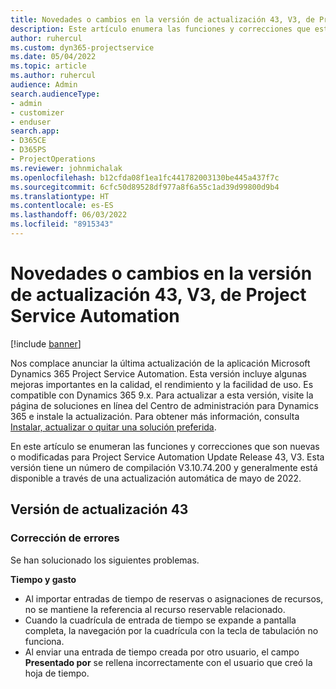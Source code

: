 ```yaml
---
title: Novedades o cambios en la versión de actualización 43, V3, de Project Service Automation
description: Este artículo enumera las funciones y correcciones que están disponibles en la actualización de la versión 43, V3 de Microsoft Dynamics 365 Project Service Automation.
author: ruhercul
ms.custom: dyn365-projectservice
ms.date: 05/04/2022
ms.topic: article
ms.author: ruhercul
audience: Admin
search.audienceType:
- admin
- customizer
- enduser
search.app:
- D365CE
- D365PS
- ProjectOperations
ms.reviewer: johnmichalak
ms.openlocfilehash: b12cfda08f1ea1fc441782003130be445a437f7c
ms.sourcegitcommit: 6cfc50d89528df977a8f6a55c1ad39d99800d9b4
ms.translationtype: HT
ms.contentlocale: es-ES
ms.lasthandoff: 06/03/2022
ms.locfileid: "8915343"
---
```

# <a name="whats-new-or-changed-in-project-service-automation-update-release-43-v3"></a>Novedades o cambios en la versión de actualización 43, V3, de Project Service Automation

[!include [banner](../includes/psa-now-project-operations.md)]

Nos complace anunciar la última actualización de la aplicación Microsoft Dynamics 365 Project Service Automation. Esta versión incluye algunas mejoras importantes en la calidad, el rendimiento y la facilidad de uso. Es compatible con Dynamics 365 9.x. Para actualizar a esta versión, visite la página de soluciones en línea del Centro de administración para Dynamics 365 e instale la actualización. Para obtener más información, consulta [Instalar, actualizar o quitar una solución preferida](/power-platform/admin/install-remove-preferred-solution).

En este artículo se enumeran las funciones y correcciones que son nuevas o modificadas para Project Service Automation Update Release 43, V3. Esta versión tiene un número de compilación V3.10.74.200 y generalmente está disponible a través de una actualización automática de mayo de 2022.

## <a name="update-release-43"></a>Versión de actualización 43

### <a name="bug-fixes"></a>Corrección de errores

Se han solucionado los siguientes problemas.


**Tiempo y gasto**

- Al importar entradas de tiempo de reservas o asignaciones de recursos, no se mantiene la referencia al recurso reservable relacionado.
- Cuando la cuadrícula de entrada de tiempo se expande a pantalla completa, la navegación por la cuadrícula con la tecla de tabulación no funciona.
- Al enviar una entrada de tiempo creada por otro usuario, el campo **Presentado por** se rellena incorrectamente con el usuario que creó la hoja de tiempo.
